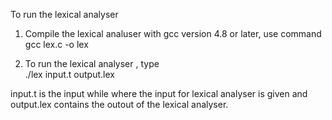 To run the lexical analyser 

1) Compile the lexical analuser with gcc version 4.8 or later, use command  
   gcc lex.c -o lex

2) To run the lexical analyser , type  
  ./lex input.t output.lex
 
 input.t is the input while where the input for lexical analyser is given and output.lex contains the outout of the lexical analyser.

